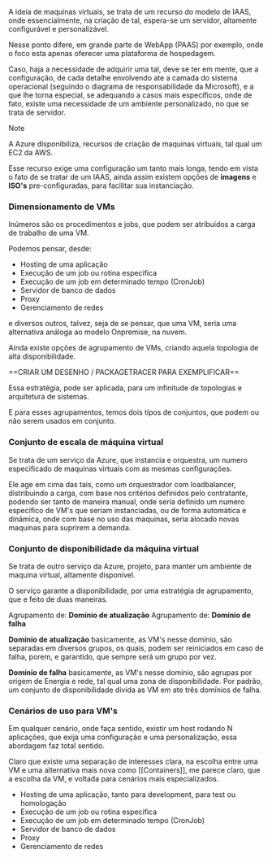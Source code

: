 
A ideia de maquinas virtuais, se trata de um recurso do modelo de IAAS, onde essencialmente, na criação de tal, espera-se um servidor, altamente configurável e personalizável. 

Nesse ponto difere, em grande parte de WebApp (PAAS) por exemplo, onde o foco esta apenas oferecer uma plataforma de hospedagem.

Caso, haja a necessidade de adquirir uma tal, deve se ter em mente, que a configuração, de cada detalhe envolvendo ate a camada do sistema operacional (seguindo o diagrama de responsabilidade da Microsoft), e a que lhe torna especial, se adequando a casos mais específicos, onde de fato, existe uma necessidade de um ambiente personalizado, no que se trata de servidor. 

> [!NOTE]
> A Azure disponibiliza, recursos de criação de maquinas virtuais, tal qual um EC2 da AWS.

Esse recurso exige uma configuração um tanto mais longa, tendo em vista o fato de se tratar de um IAAS, ainda assim existem opções de **imagens** e **ISO's** pre-configuradas, para facilitar sua instanciação. 


### Dimensionamento de VMs
Inúmeros são os procedimentos e jobs, que podem ser atribuídos a carga de trabalho de uma VM. 

Podemos pensar, desde: 
- Hosting de uma aplicação
- Execução de um job ou rotina especifica
- Execução de um job em determinado tempo (CronJob)
- Servidor de banco de dados
- Proxy
- Gerenciamento de redes

e diversos outros, talvez, seja de se pensar, que uma VM, seria uma alternativa análoga ao modelo Onpremise, na nuvem. 

Ainda existe opções de agrupamento de VMs, criando aquela topologia de alta disponibilidade.

==CRIAR UM DESENHO / PACKAGETRACER PARA EXEMPLIFICAR==

Essa estratégia, pode ser aplicada, para um infinitude de topologias e arquitetura de sistemas.

E para esses agrupamentos, temos dois tipos de conjuntos, que podem ou não serem usados em conjunto. 
### Conjunto de escala de máquina virtual

Se trata de um serviço da Azure, que instancia e orquestra, um numero especificado de maquinas virtuais com as mesmas configurações. 

Ele age em cima das tais, como um orquestrador com loadbalancer, distribuindo a carga, com base nos critérios definidos pelo contratante, podendo ser tanto de maneira manual, onde seria definido um numero especifico de VM's que seriam instanciadas, ou de forma automática e dinâmica, onde com base no uso das maquinas, seria alocado novas maquinas para suprirem a demanda.

### Conjunto de disponibilidade da máquina virtual

Se trata de outro serviço da Azure, projeto, para manter um ambiente de maquina virtual, altamente disponível. 

O serviço garante a disponibilidade, por uma estratégia de agrupamento, que e feito de duas maneiras. 

Agrupamento de: **Domínio de atualização** 
Agrupamento de: **Domínio de falha**

**Domínio de atualização** basicamente, as VM's nesse domínio, são separadas em diversos grupos, os quais, podem ser reiniciados em caso de falha, porem, e garantido, que sempre será um grupo por vez. 

**Domínio de falha** basicamente, as VM's nesse domínio, são agrupas por origem de Energia e rede, tal qual uma zona de disponibilidade. Por padrão, um conjunto de disponibilidade divida as VM em ate três domínios de falha. 

### Cenários de uso para VM's 
Em qualquer cenário, onde faça sentido, existir um host rodando N aplicações, que exija uma configuração e uma personalização, essa abordagem faz total sentido.

Claro que existe uma separação de interesses clara, na escolha entre uma VM e uma alternativa mais nova como [[Containers]], me parece claro, que a escolha da VM, e voltada para cenários mais especializados. 

- Hosting de uma aplicação, tanto para development, para test ou homologação
- Execução de um job ou rotina especifica
- Execução de um job em determinado tempo (CronJob)
- Servidor de banco de dados
- Proxy
- Gerenciamento de redes

